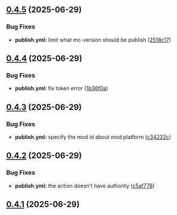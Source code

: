 ## [0.4.5](https://github.com/ticsea/quickpickme/compare/v0.4.4...v0.4.5) (2025-06-29)


### Bug Fixes

* **publish.yml:** limit what mc-version should be publish ([2518c17](https://github.com/ticsea/quickpickme/commit/2518c1752d1e6319f7061d04487d88aa613afdda))



## [0.4.4](https://github.com/ticsea/quickpickme/compare/v0.4.3...v0.4.4) (2025-06-29)


### Bug Fixes

* **publish.yml:** fix token error ([1b36f0a](https://github.com/ticsea/quickpickme/commit/1b36f0a3a9a6085631babbef707fa5d027c6e508))



## [0.4.3](https://github.com/ticsea/quickpickme/compare/v0.4.2...v0.4.3) (2025-06-29)


### Bug Fixes

* **publish.yml:** specify the mod id about mod platform ([c34222c](https://github.com/ticsea/quickpickme/commit/c34222c40c6edab4fcae5101053017a240e1ab48))



## [0.4.2](https://github.com/ticsea/quickpickme/compare/v0.4.1...v0.4.2) (2025-06-29)


### Bug Fixes

* **publish.yml:** the action doesn't have authority ([c5af778](https://github.com/ticsea/quickpickme/commit/c5af778601979dd40a7063c7e2cfd31abcec8265))



## [0.4.1](https://github.com/ticsea/quickpickme/compare/v1.4.2...v0.4.1) (2025-06-29)



